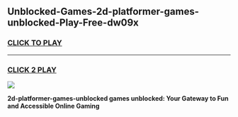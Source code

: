 
## Unblocked-Games-2d-platformer-games-unblocked-Play-Free-dw09x
<h3>
<a href="https://premium76.site?title=2d-platformer-games-unblocked&ref=10A">CLICK TO PLAY</a></h3>
<hr>

<h3>
<a href="https://premium76.site?title=2d-platformer-games-unblocked&ref=10A">CLICK 2 PLAY</a>
  
</h3>

<a href="https://premium76.site?title=2d-platformer-games-unblocked&ref=10A"><img src="https://clearcache.store/games.png"></a>


**2d-platformer-games-unblocked games unblocked: Your Gateway to Fun and Accessible Online Gaming**
